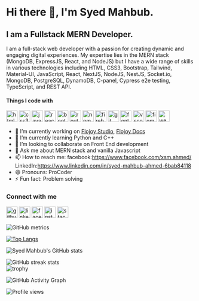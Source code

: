 <!-- ### Hi there 👋

<!--
**smahmed776/smahmed776** is a ✨ _special_ ✨ repository because its `README.md` (this file) appears on your GitHub profile.

Here are some ideas to get you started:

- 🔭 I’m currently working on ...
- 🌱 I’m currently learning ...
- 👯 I’m looking to collaborate on ...
- 🤔 I’m looking for help with ...
- 💬 Ask me about ...
- 📫 How to reach me: ...
- 😄 Pronouns: ...
- ⚡ Fun fact: ...
-->

 


 
 

 
<!--  custom editing starts from here  -->


# Hi there 👋, I'm Syed Mahbub.
## I am a Fullstack MERN Developer.


I am a full-stack web developer with a passion for creating dynamic and engaging digital experiences. My expertise lies in the MERN stack (MongoDB, ExpressJS, React, and NodeJS) but I have a wide range of skills in various technologies including HTML, CSS3, Bootstrap, Tailwind, Material-UI, JavaScript, React, NextJS, NodeJS, NestJS, Socket.io, MongoDB, PostgreSQL, DynamoDB, C-panel, Cypress e2e testing, TypeScript, and REST API.



#### Things I code with

 <img src='https://img.shields.io/badge/HTML5-E34F26?style=for-the-badge&logo=html5&logoColor=white' alt='html' height='30'> <img src='https://img.shields.io/badge/CSS3-1572B6?style=for-the-badge&logo=css3&logoColor=white' alt='css3' height='30'> <img src='https://img.shields.io/badge/JavaScript-323330?style=for-the-badge&logo=javascript&logoColor=F7DF1E' alt='javascript' height='30'> <img src='https://img.shields.io/badge/React-20232A?style=for-the-badge&logo=react&logoColor=61DAFB' alt='react' height='30'> <img src='https://img.shields.io/badge/Bootstrap-563D7C?style=for-the-badge&logo=bootstrap&logoColor=white' alt='bootstrap' height='30'> <img src='https://img.shields.io/badge/React_Router-CA4245?style=for-the-badge&logo=react-router&logoColor=white' alt='router' height='30'>  <img src='https://img.shields.io/badge/npm-CB3837?style=for-the-badge&logo=npm&logoColor=white' alt='npm' height='30'>  <img src='https://img.shields.io/badge/firebase-ffca28?style=for-the-badge&logo=firebase&logoColor=black' alt='firebase' height='30'> <img src='https://img.shields.io/badge/Git-F05032?style=for-the-badge&logo=git&logoColor=white' alt='git' height='30'> <img src='https://img.shields.io/badge/Font_Awesome-339AF0?style=for-the-badge&logo=fontawesome&logoColor=white' alt='fontAwesome' height='30'> <img src='https://img.shields.io/badge/Visual_Studio_Code-0078D4?style=for-the-badge&logo=visual%20studio%20code&logoColor=white' alt='vscode' height='30'> <img src='https://img.shields.io/badge/Figma-F24E1E?style=for-the-badge&logo=figma&logoColor=white' alt='figma' height='30'> <img src='https://images.ctfassets.net/nj2caiz7hkjw/3VoFdDTP5SowwESKIOAgm/a111ddd784928b61045c8e811e1769be/webpack.png' alt='webpack' height='30'>
 
<!-- - ✔JAVASCRIPT 
- ✔REACT.JS 
- ✔HTML 
- ✔CSS 
- ✔BOOTSTRAP 
- ✔CONTEXT API 
- ✔NEXT.JS
- ✔NEST.JS
- ✔SOCKET.IO
- ✔TYPESCRIPT
- ✔NODE.JS
- ✔GIT 
- ✔WEBPACK -->


- 🔭 I’m currently working on [Flojoy Studio](https://github.com/flojoy-io/studio), [Flojoy Docs](https://github.com/flojoy-io/docs) 
- 🌱 I’m currently learning Python and C++
- 👯 I’m looking to collaborate on Front End development 
- 💬 Ask me about MERN stack and vanilla Javascript 
- 📫 How to reach me: facebook:https://www.facebook.com/xsm.ahmed/                  LinkedIn:https://www.linkedin.com/in/syed-mahbub-ahmed-6bab84118
- 😄 Pronouns: ProCoder  
- ⚡ Fun fact: Problem solving  

### Connect with me 

[<img src='https://img.shields.io/badge/GitHub-100000?style=for-the-badge&logo=github&logoColor=white' alt='github' height='30'>](https://github.com/smahmed776)  [<img src='https://img.shields.io/badge/LinkedIn-0077B5?style=for-the-badge&logo=linkedin&logoColor=white' alt='linkedin' height='30'>](https://www.linkedin.com/in/syed-mahbub-ahmed-6bab84118)  [<img src='https://img.shields.io/badge/Facebook-1877F2?style=for-the-badge&logo=facebook&logoColor=white' alt='facebook' height='30'>](https://www.facebook.com/xsm.ahmed)  [<img src='https://img.shields.io/badge/Instagram-E4405F?style=for-the-badge&logo=instagram&logoColor=white' alt='instagram' height='30'>](https://www.instagram.com/)  <!--[<img src='https://img.shields.io/badge/Codepen-000000?style=for-the-badge&logo=codepen&logoColor=white' alt='codepen' height='30'>](https://codepen.io/) -->  [<img src='https://img.shields.io/badge/Stack_Overflow-FE7A16?style=for-the-badge&logo=stack-overflow&logoColor=white' alt='stackoverflow' height='30'>](https://stackoverflow.com)  



![GitHub metrics](https://metrics.lecoq.io/smahmed776)  
<!-- <a href="https://app.daily.dev/smahmed776"><img src="https://github.com/smahmed776/smahmed776/blob/main/devcard.svg"
                                                align="right"
                                                width=370 alt="Syed Mahbub's Dev Card"/></a>
 -->
<!-- [![Top Langs](https://github-readme-stats.vercel.app/api/top-langs/?username=smahmed776)](https://github.com/anuraghazra/github-readme-stats) -->
[![Top Langs](https://github-readme-stats.vercel.app/api/top-langs/?username=smahmed776&layout=compact&theme=radical)](https://github.com/smahmed776/github-readme-stats)

<!-- ![GitHub stats](https://github-readme-stats.vercel.app/api?username=smahmed776&show_icons=true&count_private=true)   -->
![Syed Mahbub's GitHub stats](https://github-readme-stats.vercel.app/api?username=smahmed776&show_icons=true&theme=radical)





![GitHub streak stats](https://github-readme-streak-stats.herokuapp.com/?user=smahmed776)  
![trophy](https://github-profile-trophy.vercel.app/?username=smahmed776)
 

![GitHub Activity Graph](https://github-readme-activity-graph.cyclic.app/graph?username=smahmed776)  

![Profile views](https://gpvc.arturio.dev/smahmed776)
